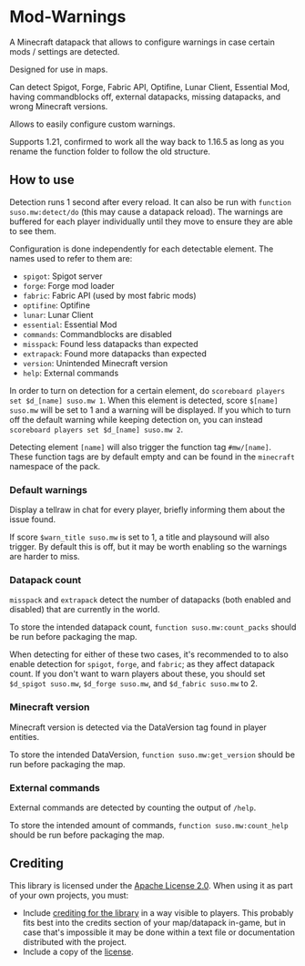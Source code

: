 # Mod-Warnings
A Minecraft datapack that allows to configure warnings in case certain mods / settings are detected.

Designed for use in maps.

Can detect Spigot, Forge, Fabric API, Optifine, Lunar Client, Essential Mod, having commandblocks off, external datapacks, missing datapacks, and wrong Minecraft versions.

Allows to easily configure custom warnings.

Supports 1.21, confirmed to work all the way back to 1.16.5 as long as you rename the function folder to follow the old structure.

## How to use
Detection runs 1 second after every reload. It can also be run with `function suso.mw:detect/do` (this may cause a datapack reload). The warnings are buffered for each player individually until they move to ensure they are able to see them.

Configuration is done independently for each detectable element. The names used to refer to them are:
- `spigot`: Spigot server
- `forge`: Forge mod loader
- `fabric`: Fabric API (used by most fabric mods)
- `optifine`: Optifine
- `lunar`: Lunar Client
- `essential`: Essential Mod
- `commands`: Commandblocks are disabled
- `misspack`: Found less datapacks than expected
- `extrapack`: Found more datapacks than expected
- `version`: Unintended Minecraft version
- `help`: External commands

In order to turn on detection for a certain element, do `scoreboard players set $d_[name] suso.mw 1`. When this element is detected, score `$[name] suso.mw` will be set to 1 and a warning will be displayed. If you which to turn off the default warning while keeping detection on, you can instead `scoreboard players set $d_[name] suso.mw 2`.

Detecting element `[name]` will also trigger the function tag `#mw/[name]`. These function tags are by default empty and can be found in the `minecraft` namespace of the pack.

### Default warnings
Display a tellraw in chat for every player, briefly informing them about the issue found.

If score `$warn_title suso.mw` is set to 1, a title and playsound will also trigger. By default this is off, but it may be worth enabling so the warnings are harder to miss.

### Datapack count
`misspack` and `extrapack` detect the number of datapacks (both enabled and disabled) that are currently in the world.

To store the intended datapack count, `function suso.mw:count_packs` should be run before packaging the map.

When detecting for either of these two cases, it's recommended to to also enable detection for `spigot`, `forge`, and `fabric`; as they affect datapack count. If you don't want to warn players about these, you should set `$d_spigot suso.mw`, `$d_forge suso.mw`, and `$d_fabric suso.mw` to 2.

### Minecraft version
Minecraft version is detected via the DataVersion tag found in player entities.

To store the intended DataVersion, `function suso.mw:get_version` should be run before packaging the map.

### External commands
External commands are detected by counting the output of `/help`.

To store the intended amount of commands, `function suso.mw:count_help` should be run before packaging the map.

## Crediting
This library is licensed under the [Apache License 2.0](https://github.com/5uso/Mod-Warnings/blob/main/LICENSE). When using it as part of  your own projects, you must:

- Include [crediting for the library](https://github.com/5uso/Mod-Warnings/blob/main/NOTICE) in a way visible to players. This probably fits best into the credits section of your map/datapack in-game, but in case that's impossible it may be done within a text file or documentation distributed with the project.
- Include a copy of the [license](https://github.com/5uso/Mod-Warnings/blob/main/LICENSE).
